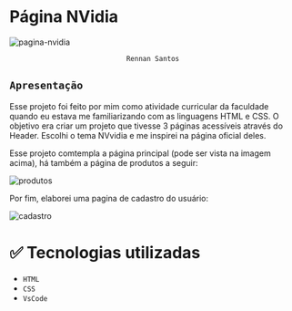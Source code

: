 # Página NVidia
![pagina-nvidia](https://github.com/user-attachments/assets/e3916c23-0968-4185-b6a4-1be2f8002535)<p align="center">
`Rennan Santos`

## `Apresentação`
Esse projeto foi feito por mim como atividade curricular da faculdade quando eu estava me familiarizando com as linguagens HTML e CSS. O objetivo era criar um projeto que tivesse 3 páginas acessíveis através do Header. 
Escolhi o tema NVvidia e me inspirei na página oficial deles. 

Esse projeto comtempla a página principal (pode ser vista na imagem acima), há também a página de produtos a seguir:

![produtos](https://github.com/user-attachments/assets/15fd7710-d768-4def-91be-66c54b761aed)<p align="center">

Por fim, elaborei uma pagina de cadastro do usuário:

![cadastro](https://github.com/user-attachments/assets/2cccef36-a3a4-4763-adc7-7884ba699758)<p align="center">


# ✅ Tecnologias utilizadas
- `HTML`
- `CSS`
- `VsCode`


